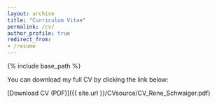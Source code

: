 ```yaml
---
layout: archive
title: "Curriculum Vitae"
permalink: /cv/
author_profile: true
redirect_from:
- /resume
---
```


{% include base_path %}

You can download my full CV by clicking the link below:

[Download CV (PDF)]({{ site.url }}/CVsource/CV_Rene_Schwaiger.pdf)


